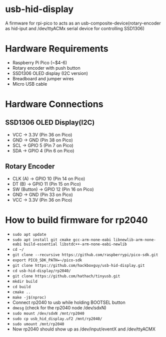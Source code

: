 # usb-hid-display
A firmware for rpi-pico to acts as an usb-composite-device(rotary-encoder as hid-iput and /dev/ttyACMx serial device for controlling SSD1306)

# Hardware Requirements
- Raspberry Pi Pico (~$4-6)
- Rotary encoder with push button
- SSD1306 OLED display (I2C version)
- Breadboard and jumper wires
- Micro USB cable

# Hardware Connections
## SSD1306 OLED Display(I2C)
- VCC → 3.3V (Pin 36 on Pico)
- GND → GND (Pin 38 on Pico)
- SCL → GPIO 5 (Pin 7 on Pico)
- SDA → GPIO 4 (Pin 6 on Pico)
## Rotary Encoder
- CLK (A) → GPIO 10 (Pin 14 on Pico)
- DT (B) → GPIO 11 (Pin 15 on Pico)
- SW (Button) → GPIO 12 (Pin 16 on Pico)
- GND → GND (Pin 33 on Pico)
- VCC → 3.3V (Pin 36 on Pico)

# How to build firmware for rp2040
- ```sudo apt update```
- ```sudo apt install git cmake gcc-arm-none-eabi libnewlib-arm-none-eabi build-essential libstdc++-arm-none-eabi-newlib```
- ```cd ~/```
- ```git clone --recursive https://github.com/raspberrypi/pico-sdk.git```
- ```export PICO_SDK_PATH=~/pico-sdk```
- ```git clone https://github.com/hackboxguy/usb-hid-display.git```
- ```cd usb-hid-display/rp2040/```
- ```git clone https://github.com/hathach/tinyusb.git```
- ```mkdir build```
- ```cd build```
- ```cmake ..```
- ```make -j$(nproc)```
- Connect rp2040 to usb while holding BOOTSEL button
- ```dmesg``` (check for the rp2040 node /dev/sdxN)
- ```sudo mount /dev/sdxN /mnt/rp2040```
- ```sudo cp usb_hid_display.uf2 /mnt/rp2040/```
- ```sudo umount /mnt/rp2040```
- Now rp2040 should show up as /dev/input/eventX and /dev/ttyACMX
